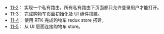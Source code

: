 + [11-2](https://github.com/Ethereal-bang/React_TS/tree/main/Ch_11%E3%80%90%E7%BB%BC%E5%90%88%E8%BF%90%E7%94%A8%E3%80%91%E8%B4%AD%E7%89%A9%E4%B8%8E%E8%AE%A2%E5%8D%95/11-2%E3%80%90%E8%B7%AF%E7%94%B1%E8%BF%9B%E9%98%B6%E3%80%91%E7%A7%81%E6%9C%89%E8%B7%AF%E7%94%B1%E6%90%AD%E5%BB%BA)：
  实现一个私有路由，所有私有路由下页面都只允许登录用户才能打开。
+ [11-3](https://github.com/Ethereal-bang/React_TS/tree/main/Ch_11%E3%80%90%E7%BB%BC%E5%90%88%E8%BF%90%E7%94%A8%E3%80%91%E8%B4%AD%E7%89%A9%E4%B8%8E%E8%AE%A2%E5%8D%95/11-3%E3%80%90UI%20%E6%90%AD%E5%BB%BA%E3%80%91%E8%B4%AD%E7%89%A9%E8%BD%A6%E9%A1%B5%E9%9D%A2%E5%88%9D%E5%A7%8B%E5%8C%96)：
  完成购物车页面初始化及 UI 组件搭建。
+ [11-4](https://github.com/Ethereal-bang/React_TS/tree/main/Ch_11%E3%80%90%E7%BB%BC%E5%90%88%E8%BF%90%E7%94%A8%E3%80%91%E8%B4%AD%E7%89%A9%E4%B8%8E%E8%AE%A2%E5%8D%95/11-4%E3%80%90Redux%20%E5%88%9B%E5%BB%BA%E3%80%91%E8%B4%AD%E7%89%A9%E8%BD%A6%20Slice)：
  使用 RTK 完成购物车 redux store 搭建。  
+ [11-5](https://github.com/Ethereal-bang/React_TS/tree/main/Ch_11%E3%80%90%E7%BB%BC%E5%90%88%E8%BF%90%E7%94%A8%E3%80%91%E8%B4%AD%E7%89%A9%E4%B8%8E%E8%AE%A2%E5%8D%95/11-5%E3%80%90Redux%20%E8%BF%9E%E6%8E%A5%E3%80%91%E5%8A%A0%E8%BD%BD%E8%B4%AD%E7%89%A9%E8%BD%A6)：
  从 UI 层面连接购物车 store。
